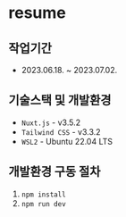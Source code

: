 # resume

## 작업기간

- 2023.06.18. ~ 2023.07.02.

## 기술스택 및 개발환경

- `Nuxt.js` - v3.5.2
- `Tailwind CSS` - v3.3.2
- `WSL2` - Ubuntu 22.04 LTS

## 개발환경 구동 절차

1. `npm install`
2. `npm run dev`
